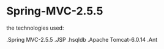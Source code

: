 # Spring-MVC-2.5.5

the technologies used:

.Spring MVC-2.5.5
.JSP
.hsqldb
.Apache Tomcat-6.0.14
.Ant
